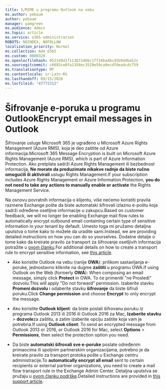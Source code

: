 ```yaml
---
title: S/MIME u programu Outlook na vebu
ms.author: pebaum
author: pebaum
manager: pamgreen
ms.audience: Admin
ms.topic: article
ms.service: o365-administration
ROBOTS: NOINDEX, NOFOLLOW
localization_priority: Normal
ms.collection: Adm_O365
ms.custom: 9000329
ms.openlocfilehash: 052149d1f11387246bc1ff24ba48c45b944ba52c
ms.sourcegitcommit: c6692ce0fa1358ec3529e59ca0ecdfdea4cdc759
ms.translationtype: MT
ms.contentlocale: sr-Latn-RS
ms.lasthandoff: 09/15/2020
ms.locfileid: "47772312"
---
```

# <a name="encrypt-email-messages-in-outlook"></a><span data-ttu-id="7709f-102">Šifrovanje e-poruka u programu Outlook</span><span class="sxs-lookup"><span data-stu-id="7709f-102">Encrypt email messages in Outlook</span></span>

<span data-ttu-id="7709f-103">Šifrovanje usluge Microsoft 365 je ugrađeno u Microsoft Azure Rights Management (Azure RMS), koja je deo zaštite od Azure informacija.</span><span class="sxs-lookup"><span data-stu-id="7709f-103">Microsoft 365 Message Encryption is built on Microsoft Azure Rights Management (Azure RMS), which is part of Azure Information Protection.</span></span> <span data-ttu-id="7709f-104">Ako pretplata sadrži Azure Rights Management ili bezbednost informacija, **Ne morate da preduzimate nikakve radnje da biste ručno omogućili ili aktivirali** uslugu Rights Management.</span><span class="sxs-lookup"><span data-stu-id="7709f-104">If your subscription includes Azure Rights Management or Azure Information Protection, **you do not need to take any actions to manually enable or activate** the Rights Management Service.</span></span>

<span data-ttu-id="7709f-105">Na osnovu povratnih informacija o klijentu, više nećemo koristiti pravila razmene Exchange pošte da biste automatski šifrovali izlaznu e-poštu koja sadrži određene osetljive informacije u zakupcu.</span><span class="sxs-lookup"><span data-stu-id="7709f-105">Based on customer feedback, we will no longer be enabling Exchange mail flow rules to automatically encrypt outbound email containing certain type of sensitive information in your tenant by default.</span></span> <span data-ttu-id="7709f-106">Umesto toga mi pružamo detaljna uputstva o tome kako to možete da uradite sami.</span><span class="sxs-lookup"><span data-stu-id="7709f-106">Instead, we are providing detailed instructions on how you can do so yourselves.</span></span> <span data-ttu-id="7709f-107">Dodatne detalje o tome kako da kreirate pravilo za transport za šifrovanje osetljivih informacija potražite u [ovom članku](https://aka.ms/OmeEtr).</span><span class="sxs-lookup"><span data-stu-id="7709f-107">For additional details on how to create a transport rule to encrypt sensitive information, see [this article](https://aka.ms/OmeEtr).</span></span>

- <span data-ttu-id="7709f-108">Ako koristite Outlook na vebu (ranije **OWA**): prilikom sastavljanja e-poruke, jednostavno kliknite na dugme **zaštiti** u programu OWA.</span><span class="sxs-lookup"><span data-stu-id="7709f-108">If using Outlook on the Web (formerly **OWA**): When composing an email message, simply click **Protect** in OWA.</span></span> <span data-ttu-id="7709f-109">To će primeniti "ne Prosledi" dozvolu.</span><span class="sxs-lookup"><span data-stu-id="7709f-109">This will apply "Do not forward" permission.</span></span> <span data-ttu-id="7709f-110">Izaberite stavku **Promeni dozvolu** i odaberite stavku **šifrovanje** da biste šifruli poruku.</span><span class="sxs-lookup"><span data-stu-id="7709f-110">Click **Change permission** and choose **Encrypt** to only encrypt the message.</span></span>

- <span data-ttu-id="7709f-111">Ako koristite **Outlook klijent**: da biste poslali šifrovanu poruku iz programa Outlook 2013 ili 2016 ili Outlook 2016 za Mac, **Izaberite stavku**  >  **dozvole**za zaštitu, a zatim izaberite opciju zaštite koja vam je potrebna.</span><span class="sxs-lookup"><span data-stu-id="7709f-111">If using **Outlook client**: To send an encrypted message from Outlook 2013 or 2016, or Outlook 2016 for Mac, select **Options** > **Permissions**, then select the protection option you need.</span></span>

- <span data-ttu-id="7709f-112">Da biste **automatski šifrovali sve e-poruke** poslate određenim primaocima ili spoljnim partnerskim organizacijama, potrebno je da kreirate pravilo za transport protoka pošte u Exchange centru administracije.</span><span class="sxs-lookup"><span data-stu-id="7709f-112">To **automatically encrypt all email** sent to certain recipients or external partner organizations, you need to create a mail flow transport rule in the Exchange Admin Center.</span></span> <span data-ttu-id="7709f-113">Detaljna uputstva se pružaju u [ovom članku podrške](https://docs.microsoft.com/microsoft-365/compliance/define-mail-flow-rules-to-encrypt-email#create-mail-flow-rules-to-encrypt-email-messages-with-the-new-ome-capabilities).</span><span class="sxs-lookup"><span data-stu-id="7709f-113">Detailed instructions are provided in [this support article](https://docs.microsoft.com/microsoft-365/compliance/define-mail-flow-rules-to-encrypt-email#create-mail-flow-rules-to-encrypt-email-messages-with-the-new-ome-capabilities).</span></span>

